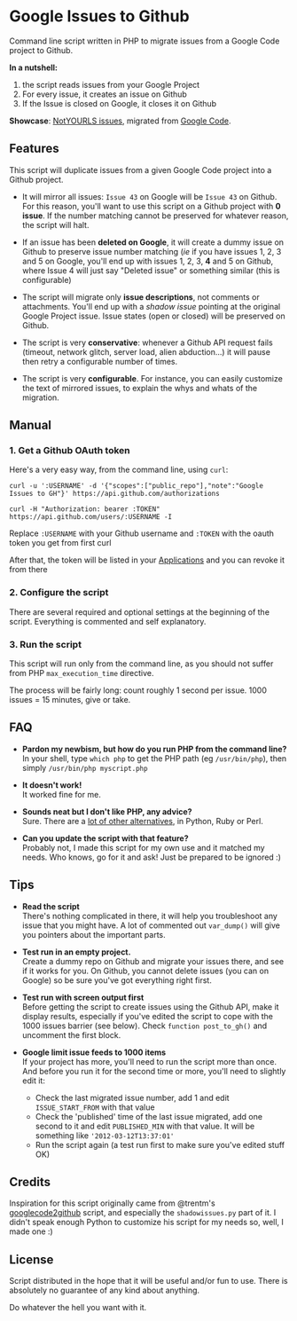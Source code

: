 # Google Issues to Github

Command line script written in PHP to migrate issues from a Google Code project to Github.

**In a nutshell:**  
1. the script reads issues from your Google Project  
2. For every issue, it creates an issue on Github  
3. If the Issue is closed on Google, it closes it on Github  

**Showcase**: [NotYOURLS issues](https://github.com/YOURLS/NotYOURLS/issues?state=open), migrated from [Google Code](http://code.google.com/p/yourls/issues/list).

## Features

This script will duplicate issues from a given Google Code project into a Github project.

* It will mirror all issues: `Issue 43` on Google will be `Issue 43` on Github. For this reason, you'll want to use this script on a Github project with **0 issue**. If the number matching cannot be preserved for whatever reason, the script will halt.

* If an issue has been **deleted on Google**, it will create a dummy issue on Github to preserve issue number matching (*ie* if you have issues 1, 2, 3 and 5 on Google, you'll end up with issues 1, 2, 3, **4** and 5 on Github, where Issue 4 will just say "Deleted issue" or something similar (this is configurable)

* The script will migrate only **issue descriptions**, not comments or attachments. You'll end up with a *shadow issue* pointing at the original Google Project issue. Issue states (open or closed) will be preserved on Github.

* The script is very **conservative**: whenever a Github API request fails (timeout, network glitch, server load, alien abduction...) it will pause then retry a configurable number of times.

* The script is very **configurable**. For instance, you can easily customize the text of mirrored issues, to explain the whys and whats of the migration.

## Manual

### 1. Get a Github OAuth token

Here's a very easy way, from the command line, using `curl`:

```
curl -u ':USERNAME' -d '{"scopes":["public_repo"],"note":"Google Issues to GH"}' https://api.github.com/authorizations

curl -H "Authorization: bearer :TOKEN" https://api.github.com/users/:USERNAME -I
```

Replace `:USERNAME` with your Github username and `:TOKEN` with the oauth token you get from first curl  

After that, the token will be listed in your [Applications](https://github.com/settings/applications) and you can revoke it from there

### 2. Configure the script

There are several required and optional settings at the beginning of the script. Everything is commented and self explanatory.

### 3. Run the script

This script will run only from the command line, as you should not suffer from PHP `max_execution_time` directive.

The process will be fairly long: count roughly 1 second per issue. 1000 issues = 15 minutes, give or take.

## FAQ

* **Pardon my newbism, but how do you run PHP from the command line?**  
In your shell, type `which php` to get the PHP path (eg `/usr/bin/php`), then simply `/usr/bin/php myscript.php`

* **It doesn't work!**  
It worked fine for me.

* **Sounds neat but I don't like PHP, any advice?**  
Sure. There are a [lot of other alternatives](https://www.google.com/search?q=google+code+to+github), in Python, Ruby or Perl.

* **Can you update the script with that feature?**  
Probably not, I made this script for my own use and it matched my needs. Who knows, go for it and ask! Just be prepared to be ignored :)

## Tips

* **Read the script**  
There's nothing complicated in there, it will help you troubleshoot any issue that you might have. A lot of commented out `var_dump()` will give you pointers about the important parts.

* **Test run in an empty project.**  
Create a dummy repo on Github and migrate your issues there, and see if it works for you. On Github, you cannot delete issues (you can on Google) so be sure you've got everything right first.

* **Test run with screen output first**  
Before getting the script to create issues using the Github API, make it display results, especially if you've edited the script to cope with the 1000 issues barrier (see below). Check `function post_to_gh()` and uncomment the first block.

* **Google limit issue feeds to 1000 items**  
If your project has more, you'll need to run the script more than once. And before you run it for the second time or more, you'll need to slightly edit it:  
  * Check the last migrated issue number, add 1 and edit `ISSUE_START_FROM` with that value
  * Check the 'published' time of the last issue migrated, add one second to it and edit `PUBLISHED_MIN` with that value. It will be something like `'2012-03-12T13:37:01'`
  * Run the script again (a test run first to make sure you've edited stuff OK)

## Credits

Inspiration for this script originally came from @trentm's [googlecode2github](https://github.com/trentm/googlecode2github) script, and especially the `shadowissues.py` part of it. I didn't speak enough Python to customize his script for my needs so, well, I made one :)

## License

Script distributed in the hope that it will be useful and/or fun to use. There is absolutely no guarantee of any kind about anything.

Do whatever the hell you want with it.
















